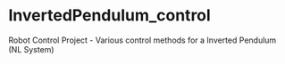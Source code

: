 # InvertedPendulum_control
Robot Control Project - Various control methods for a Inverted Pendulum (NL System)
